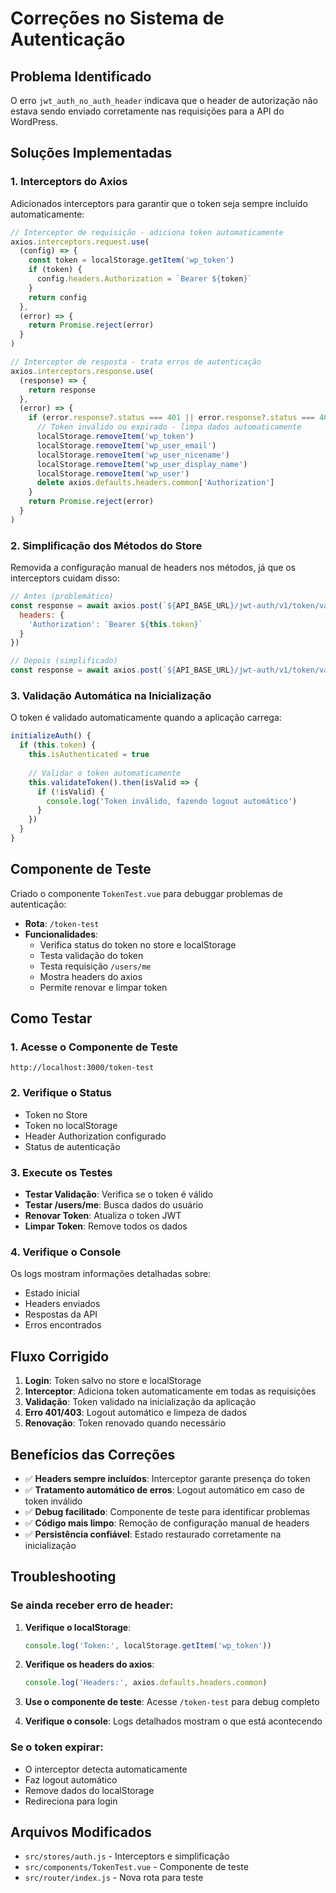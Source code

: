 # Correções no Sistema de Autenticação

## Problema Identificado

O erro `jwt_auth_no_auth_header` indicava que o header de autorização não estava sendo enviado corretamente nas requisições para a API do WordPress.

## Soluções Implementadas

### 1. **Interceptors do Axios**

Adicionados interceptors para garantir que o token seja sempre incluído automaticamente:

```javascript
// Interceptor de requisição - adiciona token automaticamente
axios.interceptors.request.use(
  (config) => {
    const token = localStorage.getItem('wp_token')
    if (token) {
      config.headers.Authorization = `Bearer ${token}`
    }
    return config
  },
  (error) => {
    return Promise.reject(error)
  }
)

// Interceptor de resposta - trata erros de autenticação
axios.interceptors.response.use(
  (response) => {
    return response
  },
  (error) => {
    if (error.response?.status === 401 || error.response?.status === 403) {
      // Token inválido ou expirado - limpa dados automaticamente
      localStorage.removeItem('wp_token')
      localStorage.removeItem('wp_user_email')
      localStorage.removeItem('wp_user_nicename')
      localStorage.removeItem('wp_user_display_name')
      localStorage.removeItem('wp_user')
      delete axios.defaults.headers.common['Authorization']
    }
    return Promise.reject(error)
  }
)
```

### 2. **Simplificação dos Métodos do Store**

Removida a configuração manual de headers nos métodos, já que os interceptors cuidam disso:

```javascript
// Antes (problemático)
const response = await axios.post(`${API_BASE_URL}/jwt-auth/v1/token/validate`, {}, {
  headers: {
    'Authorization': `Bearer ${this.token}`
  }
})

// Depois (simplificado)
const response = await axios.post(`${API_BASE_URL}/jwt-auth/v1/token/validate`)
```

### 3. **Validação Automática na Inicialização**

O token é validado automaticamente quando a aplicação carrega:

```javascript
initializeAuth() {
  if (this.token) {
    this.isAuthenticated = true
    
    // Validar o token automaticamente
    this.validateToken().then(isValid => {
      if (!isValid) {
        console.log('Token inválido, fazendo logout automático')
      }
    })
  }
}
```

## Componente de Teste

Criado o componente `TokenTest.vue` para debuggar problemas de autenticação:

- **Rota**: `/token-test`
- **Funcionalidades**:
  - Verifica status do token no store e localStorage
  - Testa validação do token
  - Testa requisição `/users/me`
  - Mostra headers do axios
  - Permite renovar e limpar token

## Como Testar

### 1. **Acesse o Componente de Teste**
```
http://localhost:3000/token-test
```

### 2. **Verifique o Status**
- Token no Store
- Token no localStorage
- Header Authorization configurado
- Status de autenticação

### 3. **Execute os Testes**
- **Testar Validação**: Verifica se o token é válido
- **Testar /users/me**: Busca dados do usuário
- **Renovar Token**: Atualiza o token JWT
- **Limpar Token**: Remove todos os dados

### 4. **Verifique o Console**
Os logs mostram informações detalhadas sobre:
- Estado inicial
- Headers enviados
- Respostas da API
- Erros encontrados

## Fluxo Corrigido

1. **Login**: Token salvo no store e localStorage
2. **Interceptor**: Adiciona token automaticamente em todas as requisições
3. **Validação**: Token validado na inicialização da aplicação
4. **Erro 401/403**: Logout automático e limpeza de dados
5. **Renovação**: Token renovado quando necessário

## Benefícios das Correções

- ✅ **Headers sempre incluídos**: Interceptor garante presença do token
- ✅ **Tratamento automático de erros**: Logout automático em caso de token inválido
- ✅ **Debug facilitado**: Componente de teste para identificar problemas
- ✅ **Código mais limpo**: Remoção de configuração manual de headers
- ✅ **Persistência confiável**: Estado restaurado corretamente na inicialização

## Troubleshooting

### Se ainda receber erro de header:

1. **Verifique o localStorage**:
   ```javascript
   console.log('Token:', localStorage.getItem('wp_token'))
   ```

2. **Verifique os headers do axios**:
   ```javascript
   console.log('Headers:', axios.defaults.headers.common)
   ```

3. **Use o componente de teste**:
   Acesse `/token-test` para debug completo

4. **Verifique o console**:
   Logs detalhados mostram o que está acontecendo

### Se o token expirar:

- O interceptor detecta automaticamente
- Faz logout automático
- Remove dados do localStorage
- Redireciona para login

## Arquivos Modificados

- `src/stores/auth.js` - Interceptors e simplificação
- `src/components/TokenTest.vue` - Componente de teste
- `src/router/index.js` - Nova rota para teste 